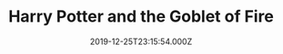 ---
title: "Harry Potter and the Goblet of Fire"
year: 2005
date: 2019-12-25T23:15:54.000Z
permalink: /almanac/movies/2019-12-25-harry-potter-and-the-goblet-of-fire/index.html
rating: 3
---